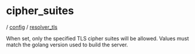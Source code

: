 # cipher_suites

/ [config](/ref/config/index.md) / [resolver_tls](/ref/config/config/resolver_tls/index.md) 

When set, only the specified TLS cipher suites will be allowed. Values must match the golang version used to build the server.


